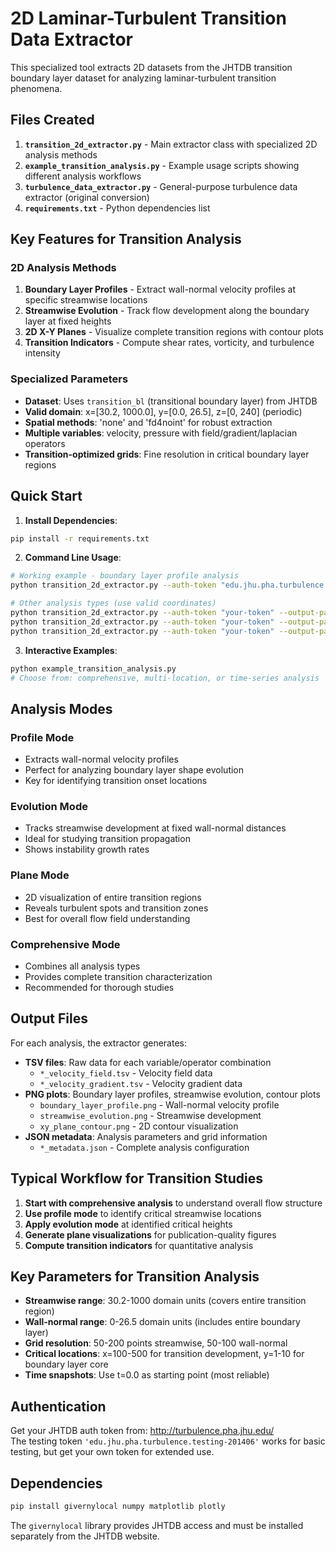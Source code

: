 # 2D Laminar-Turbulent Transition Data Extractor

This specialized tool extracts 2D datasets from the JHTDB transition boundary layer dataset for analyzing laminar-turbulent transition phenomena.

## Files Created

1. **`transition_2d_extractor.py`** - Main extractor class with specialized 2D analysis methods
2. **`example_transition_analysis.py`** - Example usage scripts showing different analysis workflows
3. **`turbulence_data_extractor.py`** - General-purpose turbulence data extractor (original conversion)
4. **`requirements.txt`** - Python dependencies list

## Key Features for Transition Analysis

### 2D Analysis Methods

1. **Boundary Layer Profiles** - Extract wall-normal velocity profiles at specific streamwise locations
2. **Streamwise Evolution** - Track flow development along the boundary layer at fixed heights
3. **2D X-Y Planes** - Visualize complete transition regions with contour plots
4. **Transition Indicators** - Compute shear rates, vorticity, and turbulence intensity

### Specialized Parameters

- **Dataset**: Uses `transition_bl` (transitional boundary layer) from JHTDB
- **Valid domain**: x=[30.2, 1000.0], y=[0.0, 26.5], z=[0, 240] (periodic)
- **Spatial methods**: 'none' and 'fd4noint' for robust extraction
- **Multiple variables**: velocity, pressure with field/gradient/laplacian operators
- **Transition-optimized grids**: Fine resolution in critical boundary layer regions

## Quick Start

1. **Install Dependencies**:
```bash
pip install -r requirements.txt
```

2. **Command Line Usage**:
```bash
# Working example - boundary layer profile analysis
python transition_2d_extractor.py --auth-token "edu.jhu.pha.turbulence.testing-201406" --output-path "./results" --mode profile --x-location 100.0

# Other analysis types (use valid coordinates)
python transition_2d_extractor.py --auth-token "your-token" --output-path "./results" --mode evolution --y-location 2.0
python transition_2d_extractor.py --auth-token "your-token" --output-path "./results" --mode plane
python transition_2d_extractor.py --auth-token "your-token" --output-path "./results" --mode comprehensive
```

3. **Interactive Examples**:
```bash
python example_transition_analysis.py
# Choose from: comprehensive, multi-location, or time-series analysis
```

## Analysis Modes

### Profile Mode
- Extracts wall-normal velocity profiles
- Perfect for analyzing boundary layer shape evolution
- Key for identifying transition onset locations

### Evolution Mode  
- Tracks streamwise development at fixed wall-normal distances
- Ideal for studying transition propagation
- Shows instability growth rates

### Plane Mode
- 2D visualization of entire transition regions
- Reveals turbulent spots and transition zones
- Best for overall flow field understanding

### Comprehensive Mode
- Combines all analysis types
- Provides complete transition characterization
- Recommended for thorough studies

## Output Files

For each analysis, the extractor generates:

- **TSV files**: Raw data for each variable/operator combination
  - `*_velocity_field.tsv` - Velocity field data  
  - `*_velocity_gradient.tsv` - Velocity gradient data
- **PNG plots**: Boundary layer profiles, streamwise evolution, contour plots
  - `boundary_layer_profile.png` - Wall-normal velocity profile
  - `streamwise_evolution.png` - Streamwise development  
  - `xy_plane_contour.png` - 2D contour visualization
- **JSON metadata**: Analysis parameters and grid information
  - `*_metadata.json` - Complete analysis configuration

## Typical Workflow for Transition Studies

1. **Start with comprehensive analysis** to understand overall flow structure
2. **Use profile mode** to identify critical streamwise locations
3. **Apply evolution mode** at identified critical heights
4. **Generate plane visualizations** for publication-quality figures
5. **Compute transition indicators** for quantitative analysis

## Key Parameters for Transition Analysis

- **Streamwise range**: 30.2-1000 domain units (covers entire transition region)
- **Wall-normal range**: 0-26.5 domain units (includes entire boundary layer)
- **Grid resolution**: 50-200 points streamwise, 50-100 wall-normal
- **Critical locations**: x=100-500 for transition development, y=1-10 for boundary layer core
- **Time snapshots**: Use t=0.0 as starting point (most reliable)

## Authentication

Get your JHTDB auth token from: http://turbulence.pha.jhu.edu/  
The testing token `'edu.jhu.pha.turbulence.testing-201406'` works for basic testing, but get your own token for extended use.

## Dependencies

```bash
pip install givernylocal numpy matplotlib plotly
```

The `givernylocal` library provides JHTDB access and must be installed separately from the JHTDB website.